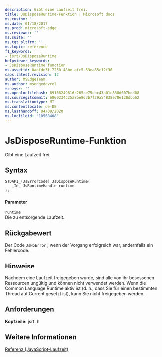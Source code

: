 ```yaml
---
description: Gibt eine Laufzeit frei.
title: JsDisposeRuntime-Funktion | Microsoft docs
ms.custom: ''
ms.date: 01/18/2017
ms.prod: microsoft-edge
ms.reviewer: ''
ms.suite: ''
ms.tgt_pltfrm: ''
ms.topic: reference
f1_keywords:
- jsrt/JsDisposeRuntime
helpviewer_keywords:
- JsDisposeRuntime function
ms.assetid: 0aefde3f-7250-48be-afc5-53ea85c12f30
caps.latest.revision: 12
author: MSEdgeTeam
ms.author: msedgedevrel
manager: ''
ms.openlocfilehash: 89166249616c265ce75ebc43a01c838d607bdd08
ms.sourcegitcommit: 6860234c25a8be863b7f29a54838e78e120dbb62
ms.translationtype: MT
ms.contentlocale: de-DE
ms.lasthandoff: 04/09/2020
ms.locfileid: "10568408"
---
```

# JsDisposeRuntime-Funktion
Gibt eine Laufzeit frei.  
  
## Syntax  
  
```cpp  
STDAPI_(JsErrorCode) JsDisposeRuntime(  
   _In_ JsRuntimeHandle runtime  
);  
```  
  
#### Parameter  
 `runtime`  
 Die zu entsorgende Laufzeit.  
  
## Rückgabewert  
 Der Code `JsNoError` , wenn der Vorgang erfolgreich war, andernfalls ein Fehlercode.  
  
## Hinweise  
 Nachdem eine Laufzeit freigegeben wurde, sind alle von ihr besessenen Ressourcen ungültig und können nicht verwendet werden. Wenn die Common Language Runtime aktiv ist (d. h., dass Sie für einen bestimmten Thread auf Current gesetzt ist), kann Sie nicht freigegeben werden.  
  
## Anforderungen  
 **Kopfzeile:** jsrt. h  
  
## Weitere Informationen  
 [Referenz (JavaScript-Laufzeit)](../chakra-hosting/reference-javascript-runtime.md)